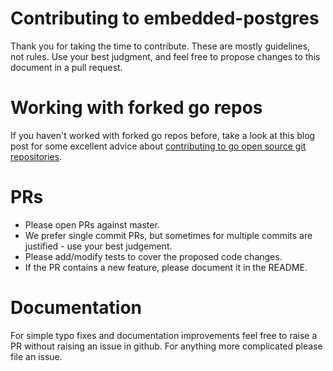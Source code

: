 # Contributing to embedded-postgres

Thank you for taking the time to contribute. These are mostly guidelines, not rules. Use your best judgment, and feel free to propose changes to this document in a pull request.

# Working with forked go repos

If you haven't worked with forked go repos before, take a look at this blog post for some excellent advice about [contributing to go open source git repositories](https://splice.com/blog/contributing-open-source-git-repositories-go/).

# PRs

- Please open PRs against master.
- We prefer single commit PRs, but sometimes for multiple commits are justified - use your best judgement.
- Please add/modify tests to cover the proposed code changes.
- If the PR contains a new feature, please document it in the README.

# Documentation

For simple typo fixes and documentation improvements feel free to raise a PR without raising an issue in github. For anything more complicated please file an issue.
